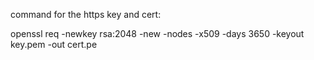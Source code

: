 command for the https key and cert:

openssl req -newkey rsa:2048 -new -nodes -x509 -days 3650 -keyout  key.pem -out cert.pe